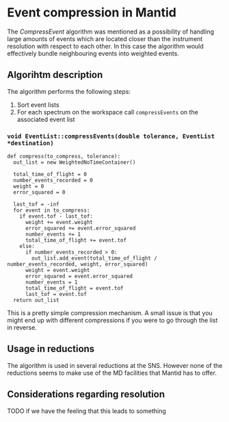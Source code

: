 # Event compression in Mantid

The *CompressEvent* algorithm was mentioned as a possibility of handling large
amounts of events which are located closer than the instrument resolution
with respect to each other. In this case the algorithm would effectively bundle
neighbouring events into weighted events.


## Algorihtm description

The algorithm performs the following steps:
1. Sort event lists
2. For each spectrum on the workspace call `compressEvents` on the associated
  event list

### `void EventList::compressEvents(double tolerance, EventList *destination)`

```
def compress(to_compress, tolerance):
  out_list = new WeightedNoTimeContainer()

  total_time_of_flight = 0
  number_events_recorded = 0
  weight = 0
  error_squared = 0

  last_tof = -inf
  for event in to_compress:
    if event.tof - last_tof:
      weight += event.weight
      error_squared += event.error_squared
      number_events += 1
      total_time_of_flight += event.tof
    else:
      if number_events_recorded > 0:
        out_list.add_event(total_time_of_flight / number_events_recorded, weight, error_squared)
      weight = event.weight
      error_squared = event.error_squared
      number_events = 1
      total_time_of_flight = event.tof
      last_tof = event.tof
  return out_list
```

This is a pretty simple compression mechanism. A small issue is that you
might end up with different compressions if you were to go through the list
in reverse.


## Usage in reductions

The algorithm is used in several reductions at the SNS. However none of the reductions
seems to make use of the MD facilities that Mantid has to offer.


## Considerations regarding resolution

TODO if we have the feeling that this leads to something
